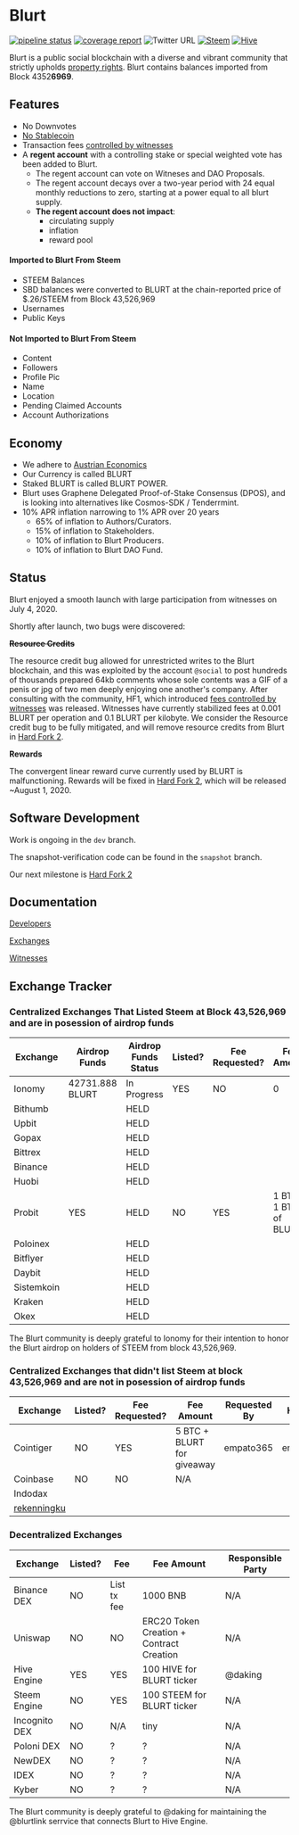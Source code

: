 # Blurt

[![pipeline status](https://gitlab.com/blurt/blurt/badges/dev/pipeline.svg)](https://gitlab.com/blurt/blurt/-/commits/dev)
[![coverage report](https://gitlab.com/blurt/blurt/badges/dev/coverage.svg)](https://gitlab.com/blurt/blurt/-/commits/dev)
![Twitter URL](https://img.shields.io/twitter/url?style=social&url=https%3A%2F%2Ftwitter.com%2FBlurtOfficial)
[![Steem](https://img.shields.io/badge/-steem-blue)](https://steemit.com/steem/@blurt)
[![Hive](https://img.shields.io/badge/-hive-red)](https://hive.blog/@blurt)

Blurt is a public social blockchain with a diverse and vibrant community that strictly upholds [property rights](https://twitter.com/cz_binance/status/1236373815447506945?s=20).
Blurt contains balances imported from Block 4352**6969**.  

## Features
* No Downvotes
* [No Stablecoin](https://blurt.world/blurt/@jacobgadikian/blurt-has-no-dollar-stablecoin-why)
* Transaction fees [controlled by witnesses](https://blurt.world/blurt/@jacobgadikian/witnesses-control-fees-on-blurt)
* A **regent account** with a controlling stake or special weighted vote has been added to Blurt. 
  * The regent account can vote on Witneses and DAO Proposals.
  * The regent account decays over a two-year period with 24 equal monthly reductions to zero, starting at a power equal to all blurt supply. 
  * **The regent account does not impact**:
    * circulating supply
    * inflation
    * reward pool
    
#### Imported to Blurt From Steem
  * STEEM Balances
  * SBD balances were converted to BLURT at the chain-reported price of $.26/STEEM from Block 43,526,969
  * Usernames
  * Public Keys
  
#### Not Imported to Blurt From Steem
  * Content
  * Followers
  * Profile Pic
  * Name
  * Location
  * Pending Claimed Accounts
  * Account Authorizations

## Economy
* We adhere to [Austrian Economics](https://mises.org/profile/murray-n-rothbard)
* Our Currency is called BLURT
* Staked BLURT is called BLURT POWER.
* Blurt uses Graphene Delegated Proof-of-Stake Consensus (DPOS), and is looking into alternatives like Cosmos-SDK / Tenderrmint.
* 10% APR inflation narrowing to 1% APR over 20 years
    * 65% of inflation to Authors/Curators.
    * 15% of inflation to Stakeholders.
    * 10% of inflation to Blurt Producers.
    * 10% of inflation to Blurt DAO Fund.


## Status
Blurt enjoyed a smooth launch with large participation from witnesses on July 4, 2020.  

Shortly after launch, two bugs were discovered: 

**~~Resource Credits~~**

The resource credit bug allowed for unrestricted writes to the Blurt blockchain, and this was exploited by the account `@social` to post hundreds of thousands prepared 64kb comments whose sole contents was a GIF of a penis or jpg of two men deeply enjoying one another's company. 
After consulting with the community, HF1, which introduced [fees controlled by witnesses](https://blurt.world/blurt/@jacobgadikian/witnesses-control-fees-on-blurt) was released. 
Witnesses have currently stabilized fees at 0.001 BLURT per operation and 0.1 BLURT per kilobyte.    We consider the Resource credit bug to be fully mitigated, and will remove resource credits from Blurt in [Hard Fork 2](https://gitlab.com/blurt/blurt/-/milestones/2). 

**Rewards**

The convergent linear reward curve currently used by BLURT is malfunctioning.  Rewards will be fixed in [Hard Fork 2](https://gitlab.com/blurt/blurt/-/milestones/2), which will be released ~August 1, 2020. 

## Software Development
Work is ongoing in the `dev` branch.  

The snapshot-verification code can be found in the `snapshot` branch.  

Our next milestone is [Hard Fork 2](https://gitlab.com/blurt/blurt/-/milestones/2)

## Documentation

[Developers](doc/devs/README.md)

[Exchanges](doc/exchanges/README.md)

[Witnesses](doc/witnesses/README.md)

## Exchange Tracker

### Centralized Exchanges That Listed Steem at Block 43,526,969 and are in posession of airdrop funds

| Exchange   | Airdrop Funds  | Airdrop Funds Status  | Listed?  | Fee Requested?  | Fee Amount   | Point of Contact | Conversation   |
|---|---|---|---|---|---|---|---|
| Ionomy      | 42731.888 BLURT  | In Progress  |  YES | NO |  0 | E-mail, Discord | Yes |
| Bithumb       |   | HELD  |   |   |   |   |   |
| Upbit       |   | HELD  |   |   |   |   |   |
| Gopax       |   | HELD  |   |   |   |   |   |
| Bittrex     |   | HELD  |   |   |   |   |   |
| Binance     |   | HELD  |   |   |   |   |   |
| Huobi       |   | HELD  |   |   |   |   |   |
| Probit      | YES  | HELD  | NO  | YES  | 1 BTC + 1 BTC of BLURT  |    |
| Poloinex    |   | HELD  |   |   |   |   |   |
| Bitflyer    |   | HELD  |   |   |   |   |   |
| Daybit      |   | HELD  |   |   |   |   |   |
| Sistemkoin  |   | HELD  |   |   |   |   |   |
| Kraken      |   | HELD  |   |   |   |   |   |
| Okex        |   | HELD  |   |   |   |   |   |

The Blurt community is deeply grateful to Ionomy for their intention to honor the Blurt airdrop on holders of STEEM from block 43,526,969.

### Centralized Exchanges that didn't list Steem at block 43,526,969 and are not in posession of airdrop funds
| Exchange   |  Listed?  | Fee Requested?  | Fee Amount   | Requested By | Handling |
|---|---|---|---|---|---|
| Cointiger   | NO  | YES  | 5 BTC + BLURT for giveaway  |  empato365  | empato365 |
| Coinbase    | NO | NO | N/A |  
| Indodax |   |   |     |    |   
| [rekenningku](https://www.rekeningku.com) |   |    | 

### Decentralized Exchanges

| Exchange   | Listed?  | Fee  | Fee Amount   | Responsible Party |
|---|---|---|---|---|
| Binance DEX  | NO  | List tx fee  | 1000 BNB   |  N/A   |
| Uniswap     |  NO | NO  | ERC20 Token Creation + Contract Creation   | N/A |
| Hive Engine  | YES  | YES  | 100 HIVE for BLURT ticker  | @daking | 
| Steem Engine  | NO  | YES  | 100 STEEM for BLURT ticker  | N/A | 
| Incognito DEX  | NO  | N/A  | tiny  | N/A |
| Poloni DEX | NO | ? | ? | N/A |
| NewDEX | NO | ? | ? | N/A |
| IDEX | NO | ? | ? | N/A |
| Kyber | NO | ? | ? | N/A |

The Blurt community is deeply grateful to @daking for maintaining the @blurtlink serrvice that connects Blurt to Hive Engine.
